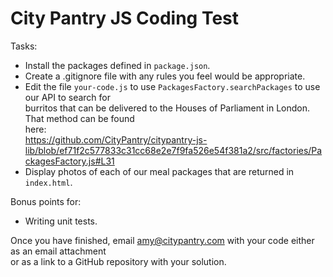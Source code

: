 City Pantry JS Coding Test
==========================

Tasks:

* Install the packages defined in `package.json`.
* Create a .gitignore file with any rules you feel would be appropriate.
* Edit the file `your-code.js` to use `PackagesFactory.searchPackages` to use our API to search for  
  burritos that can be delivered to the Houses of Parliament in London. That method can be found  
  here:  
  https://github.com/CityPantry/citypantry-js-lib/blob/ef71f2c577833c31cc68e2e7f9fa526e54f381a2/src/factories/PackagesFactory.js#L31
* Display photos of each of our meal packages that are returned in `index.html`.

Bonus points for:

* Writing unit tests.

Once you have finished, email amy@citypantry.com with your code either as an email attachment  
or as a link to a GitHub repository with your solution.
